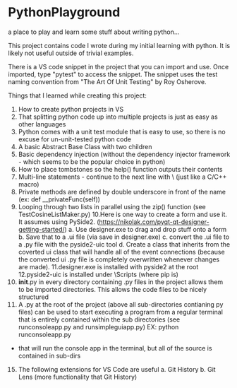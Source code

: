 # PythonPlayground
a place to play and learn some stuff about writing python...

This project contains code I wrote during my initial learning with python. It is likely not useful outside of trivial examples.

There is a VS code snippet in the project that you can import and use. Once imported, type "pytest" to access the snippet. The snippet uses the test naming convention from "The Art Of Unit Testing" by Roy Osherove.

Things that I learned while creating this project:
1. How to create python projects in VS
2. That splitting python code up into multiple projects is just as easy as other languages
3. Python comes with a unit test module that is easy to use, so there is no excuse for un-unit-tested python code
4. A basic Abstract Base Class with two children
5. Basic dependency injection (without the dependency injector framework - which seems to be the popular choice in python)
6. How to place tombstones so the help() function outputs their contents
7. Multi-line statements - continue to the next line with \ (just like a C/C++ macro)
8. Private methods are defined by double underscore in front of the name (ex: def __privateFunc(self))
9. Looping through two lists in parallel using the zip() function (see TestCosineListMaker.py)
10.Here is one way to create a form and use it. It assumes using PySide2. (https://nikolak.com/pyqt-qt-designer-getting-started/)
   a. Use designer.exe to drag and drop stuff onto a form
   b. Save that to a .ui file (via save in designer.exe)
   c. convert the .ui file to a .py file with the pyside2-uic tool
   d. Create a class that inherits from the coverted ui class that will handle all
      of the event connections (because the converted ui .py file is completely
      overwritten whenever changes are made).
11.designer.exe is installed with pyside2 at the root
12.pyside2-uic is installed under <pythonroot>\Scripts (where pip is)
13. __init__.py in every directory containing .py files in the project allows them to be imported
directories. This allows the code files to be nicely structured
14. A .py at the root of the project (above all sub-directories contianing py files) can be used to 
start executing a program from a regular terminal that is entirely contained within the sub directories (see runconsoleapp.py and runsimpleguiapp.py)
   EX: python runconsoleapp.py
   - that will run the console app in the terminal, but all of the source is contained in sub-dirs
15. The following extensions for VS Code are useful 
   a. Git History
   b. Git Lens (more functionality that Git History)
